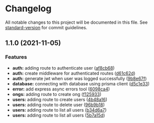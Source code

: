 # Changelog

All notable changes to this project will be documented in this file. See [standard-version](https://github.com/conventional-changelog/standard-version) for commit guidelines.

## 1.1.0 (2021-11-05)


### Features

* **auth:** adding route to authenticate user ([af8cb68](https://github.com/Laerthe-Souza/lifehero-server2.0/commit/af8cb68894937d448a1591f22987ddc0ab8a2b02))
* **auth:** create middleware for authenticated routes ([d61c62d](https://github.com/Laerthe-Souza/lifehero-server2.0/commit/d61c62d0c2cfeec9986e6f169c622ff226258dfc))
* **auth:** generate jwt when user was logged successfully ([9b8e67f](https://github.com/Laerthe-Souza/lifehero-server2.0/commit/9b8e67f7318a30a97816b1c007c77bb20b710df2))
* **database:** connecting with database using prisma client ([d5c1e33](https://github.com/Laerthe-Souza/lifehero-server2.0/commit/d5c1e3343c91b9512c9598a59dc247b729cbb428))
* **error:** add express async errors tool ([6098ca4](https://github.com/Laerthe-Souza/lifehero-server2.0/commit/6098ca43676297566d8bee238dcd266bdda233cc))
* **ongs:** adding route to create ong ([f125933](https://github.com/Laerthe-Souza/lifehero-server2.0/commit/f125933d50a56bcaca8a63b9e8098c1f3046014f))
* **users:** adding route to create users ([4b48a16](https://github.com/Laerthe-Souza/lifehero-server2.0/commit/4b48a16927a75dfbb19c014c1a44658bdca6356b))
* **users:** adding route to delete user ([96b9b18](https://github.com/Laerthe-Souza/lifehero-server2.0/commit/96b9b18a7f4bdae93c80fd3f12f5372149164e9f))
* **users:** adding route to list all users ([b34d6a7](https://github.com/Laerthe-Souza/lifehero-server2.0/commit/b34d6a749dcf3750aeb23da085a253630db311b8))
* **users:** adding route to list all users ([5b7a15d](https://github.com/Laerthe-Souza/lifehero-server2.0/commit/5b7a15d450c17914dc8e3ad08ca9ba32cf0cc401))
